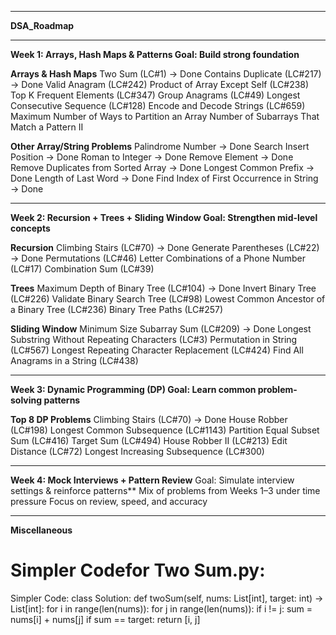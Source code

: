 ____________________________________________________________________________________________________________________________________________________________________________________________________________________
**DSA_Roadmap**
____________________________________________________________________________________________________________________________________________________________________________________________________________________

**Week 1: Arrays, Hash Maps & Patterns
Goal: Build strong foundation**

**Arrays & Hash Maps**
Two Sum (LC#1) → Done
Contains Duplicate (LC#217) → Done
Valid Anagram (LC#242)
Product of Array Except Self (LC#238)
Top K Frequent Elements (LC#347)
Group Anagrams (LC#49)
Longest Consecutive Sequence (LC#128)
Encode and Decode Strings (LC#659)
Maximum Number of Ways to Partition an Array
Number of Subarrays That Match a Pattern II

**Other Array/String Problems**
Palindrome Number → Done
Search Insert Position → Done
Roman to Integer → Done
Remove Element → Done
Remove Duplicates from Sorted Array → Done
Longest Common Prefix → Done
Length of Last Word → Done
Find Index of First Occurrence in String → Done
____________________________________________________________________________________________________________________________________________________________________________________________________________________

**Week 2: Recursion + Trees + Sliding Window
Goal: Strengthen mid-level concepts**

**Recursion**
Climbing Stairs (LC#70) → Done
Generate Parentheses (LC#22) → Done
Permutations (LC#46)
Letter Combinations of a Phone Number (LC#17)
Combination Sum (LC#39)

**Trees**
Maximum Depth of Binary Tree (LC#104) → Done
Invert Binary Tree (LC#226)
Validate Binary Search Tree (LC#98)
Lowest Common Ancestor of a Binary Tree (LC#236)
Binary Tree Paths (LC#257)

**Sliding Window**
Minimum Size Subarray Sum (LC#209) → Done
Longest Substring Without Repeating Characters (LC#3)
Permutation in String (LC#567)
Longest Repeating Character Replacement (LC#424)
Find All Anagrams in a String (LC#438)
____________________________________________________________________________________________________________________________________________________________________________________________________________________

**Week 3: Dynamic Programming (DP)
Goal: Learn common problem-solving patterns**

**Top 8 DP Problems**
Climbing Stairs (LC#70) → Done
House Robber (LC#198)
Longest Common Subsequence (LC#1143)
Partition Equal Subset Sum (LC#416)
Target Sum (LC#494)
House Robber II (LC#213)
Edit Distance (LC#72)
Longest Increasing Subsequence (LC#300)
____________________________________________________________________________________________________________________________________________________________________________________________________________________


**Week 4: Mock Interviews + Pattern Review**
Goal: Simulate interview settings & reinforce patterns**
Mix of problems from Weeks 1–3 under time pressure
Focus on review, speed, and accuracy
____________________________________________________________________________________________________________________________________________________________________________________________________________________

**Miscellaneous**
# Simpler Codefor Two Sum.py:

Simpler Code:
class Solution:
    def twoSum(self, nums: List[int], target: int) -> List[int]:
        for i in range(len(nums)):
            for j in range(len(nums)):
                if i != j:
                    sum = nums[i] + nums[j]
                    if sum == target:
                        return [i, j]
